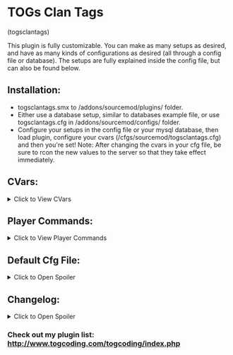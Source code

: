 # TOGs Clan Tags
(togsclantags)

This plugin is fully customizable. You can make as many setups as desired, and have as many kinds of configurations as desired (all through a config file or database). The setups are fully explained inside the config file, but can also be found below.

## Installation:
* togsclantags.smx to /addons/sourcemod/plugins/ folder.
* Either use a database setup, similar to databases example file, or use togsclantags.cfg in /addons/sourcemod/configs/ folder.
* Configure your setups in the config file or your mysql database, then load plugin, configure your cvars (/cfgs/sourcemod/togsclantags.cfg) and then you're set! Note: After changing the cvars in your cfg file, be sure to rcon the new values to the server so that they take effect immediately.

## CVars:
<details><summary>Click to View CVars</summary>
<p>

* **togsclantags_version** - TOG Clan Tags: Version

* **togsclantags_admflag** - Admin flag(s) used for sm_rechecktags command.

* **togsclantags_bots** - Do bots get tags? (1 = yes, 0 = no)

* **togsclantags_enforcetags** - If no matching setup is found, should their tag be forced to be blank? (0 = allow players setting any clan tags they want, 1 = if no matching setup found, they can only use tags found in the cfg file, 2 = only get tags by having a matching setup in cfg file or database).

* **togsclantags_updatefreq** - Frequency to re-load clients from cfg file (0 = only check once). This function is namely used to help interact with other plugins changing admin status late.

* **togsclantags_use_mysql** - Use mysql? (1 = Use MySQL to manage setups, 0 = Use cfg file to manage setups)

* **togsclantags_debug** - Enable debug mode? (1 = Yes, produce debug files (note, this can produce large files), 0 = Disable debug mode)
</p>
</details>

## Player Commands:
<details><summary>Click to View Player Commands</summary>
<p>

* **sm_rechecktags** - Recheck tags for all players in the server.
</p>
</details>

## Default Cfg File:
<details><summary>Click to Open Spoiler</summary>
<p>
<pre><code>
//////////////////////////////////////////////////////////////////
//
// SAMPLE SETUP:
//
//		"Title"											<- This can be anything. I suggest making it something indicating what the setup is for.
//		{
//			"enabled"	"1"								<- Entering "0" here will disable a setup entirely, except as allowable tags for togsclantags_enforcetags = 1 (combo with "exclude" to block that part as well). If omitted, 1 is assumed.
//			"flag"		"INPUT"							<- There are 3 kinds of inputs. See below.
//			"tag"		"[SOME TAG]"					<- Tag.
//			"ignore"	"1"								<- Typically not included. Applies "ignore" setup to client. See below.
//			"exclude"	"1"								<- Either 0 or 1 should be entered here. If omitted, 0 is assumed. If cvar togsclantags_enforcetags = 1, 
//		}												   then "0" includes this tag as an allowed tag when no matching setups are found. "1" excludes the tag from the allowable tags list.
//
//////////////////////////////////////////////////////////////////
//
// INPUTS AND ORDER OF OPERATION:
//
// The player will get the first tag that matches them. So, a general order of setups is: Bot setup -> Steam ID setups -> group setups.
//
// BOT: This setup will apply to all bots, and only to bots.
//
// Steam ID (STEAM_X:X:XXXXXXX format): This will apply only to the player whose steam ID it is. 
// 		Note: The plugin checks both "STEAM_0" and "STEAM_1" (steam universe 0 and 1), so if you put the wrong one in, it still works.
//
// Groups: This is a single, multiple, or multiple sets of admin flags.
// 		e.g. Setting the flag as "a" requires players to have the "a" flag to be considered a match.
// 		e.g. "at" requires players to have both the "a" AND "t" flags to be considered a match.
// 		e.g. "a;t" requires players to have either the "a" OR "t" flags to be considered a match.
// 		e.g. "at;b" requires players to have EITHER: (both the "a" AND "t" flags), OR the "b" flag.
// 			If either of the two conditions apply, they are considered a match.
// 		Note: "public" and empty quotes ("") make the access available to all.
//
// "ignore" Setup: When this key-value is included in a setup, you can leave out the "tag" key-value, since it wont be read anyways.
//		The purpose of this key-value is to make exceptions for groups.
//		e.g. PlayerA doesnt want the group tag that is applied to all donators with flag "a".
//		Instead, you could make them a personal setup, using their steam ID as the flag, but with the "ignore" key-value.
//		This setup is read first (assuming you put it above the other one), and they exit the function without a tag.
//
//////////////////////////////////////////////////////////////////
// Note: Do not change the word "Setups" in the line below, else the plugin will not read this file.
"Setups"
{
	"Bot setup"
	{
		"flag"		"BOT"
		"tag"		"[BOT TAG]"
		"exclude"	"1"		//this tag is NOT included in the allowable tags list when togsclantags_enforcetags = 1
	}
	"Some Players Setup to Ignore Avoid VIP Group Tag"
	{
		"flag"		"STEAM_0:1:1234567"
		"ignore"	"1"
		"exclude"	"1"		//this tag is NOT included in the allowable tags list when togsclantags_enforcetags = 1
	}
	"Some player"
	{
		"flag"		"STEAM_0:1:1234567"
		"tag"		"[SOME TAG]"
		"exclude"	"1"		//this tag is NOT included in the allowable tags list when togsclantags_enforcetags = 1
	}
	"Some guy"
	{
		"enabled"	"0"		//this setup is disabled! The tag is also not in the allowable tags list when togsclantags_enforcetags = 1
		"flag"		"STEAM_0:1:9876554"
		"tag"		"[ANOTHER TAG]"
		"exclude"	"1"		//this tag is NOT included in the allowable tags list when togsclantags_enforcetags = 1
	}
	"Admin Tag"
	{
		"flag"		"b"
		"tag"		"[ADMIN]"
		"exclude"	"0"		//this tag IS INCLUDED in the allowable tags list when togsclantags_enforcetags = 1
	}
	"VIP Group"
	{
		"flag"		"aost"
		"tag"		"[VIP]"	 //this tag IS INCLUDED in the allowable tags list when togsclantags_enforcetags = 1
	}
	"Some other tag"
	{
		"flag"		"a;st"
		"tag"		"[MEMBER]"	 //this tag IS INCLUDED in the allowable tags list when togsclantags_enforcetags = 1
	}
}
</code></pre>
</p>
</details>



## Changelog:
<details><summary>Click to Open Spoiler</summary>
	<p>
		<b>2.2.7</b>
		<li>Added native TOGsClanTags_HasAnyTag per pull request by Hexer10. While at it, added natives for TOGsClanTags_HasMainTag and TOGsClanTags_HasExtTag.</li>
		<li>Grouped code for similar native functions near each other.</li>
		<li>Changed natives from returning false if invalid clients are passed to now return a native error.</li>
		<b>2.2.6</b>
		<li>Fixed bug introduced with 2.2.5 regarding reverse logic for if an external tag is set.</li>
		<b>2.2.5</b>
		<li>Added back native TOGsClanTags_SetExtTag.</li>
		<b>2.2.4</b>
		<li>Made reload cmd rcon compatible.</li>
		<li>Added native to reload a single player.</li>
		<b>2.2.3</b>
		<li>Added check inside GetSetupsCount for if MySQL is being used before checking setups count. It doesnt make any difference because it wouldnt have passed the null check for the database handle, but still good practice.</li>
		<b>2.2.2</b>
		<li>Added SetFailState for if the user is attempting to use SQLite.</li>
		<b>2.2.1</b>
		<li>Added handling for when no setups apply to server.</li>
		<b>2.2.0</b>
		<li>Fixed an improper indexing of a_sSteamIDs in GetTags.</li>
		<li>Added debug cvar and full debug code.</li>
		<li>Converted several things to use 1.8 syntax classes (methodmaps) where they weren't before.</li>
		<li>Modidied the GetTags function a bit.</li>
		<li>Added IsValidClient check inside GetTags, though i believe it was filtered in the calling functions, but perhaps not each instance.</li>
		<b>2.1.4</b>
		<li>Added spec cmd hooks.</li>
		<b>2.1.3</b>
		<li>Accidently returned Plugin_Handled instead of Plugin_Continue on the hooks for jointeam and joinclass. Fixed that.</li>
		<b>2.1.2</b>
		<li>Removed if(!g_hUseMySQL.BoolValue){} in Event_Recheck. I dont recall why that check was there...</li>
		<li>Added hooks for jointeam and joinclass commands. Previously, only the player_team event was being hooked.</li>
		<b>2.1.1</b>
		<li>Added check in flags section to filter out new steam ID types.</li>
		<li>Fixed index error in new steam ID array.</li>
		<li>Added check for if client is authorized when getting the 4 steam IDs, else loop client.</li>
		<b>2.1.0</b>
		<li>Added native to reload plugin.</li>
		<li>Added native to check if using mysql.</li>
		<li>Added plugin library registration.</li>
		<li>Added check for NULL server_ip field in mysql (previously, it checked for blanks (''), so this was added to be extra safe, not due to any problems).</li>
		<li>Added `dont_remove` column to support other plugins that are adding into the database. Default = 1. Plugins adding in setups can add it with a 0 to be able to override their own and know it is safe.</li>
		<li>Added code so that setups using steam IDs can use AuthId_Steam2 (both universe 0 and 1), AuthId_Steam3, or AuthId_SteamID64.</li>
		<li>Changed cvars to use methodmaps.</li>
		<b>2.0.1</b>
		<li>Added check for blank IP before running queries just to be safe.</li>
		<b>2.0</b>
		<li>Converted to 1.8 syntax.</li>
		<li>Added option to use mysql DB and recoded plugin to support either MySQL or kv file.</li>
		<li>Added "enabled" key value.</li>
		<li>Edited documentation to include "exclude" key-value.</li>
		<li>Added cache of all setups.</li>
		<li>Added round-end re-check of DB setups count for checking if a new setup has been added.</li>
		<b>1.5</b>
		<li>Added "ignore" kv.</li>
		<b>1.4</b>
		<li>Edited togsclantags_enforcetags cvar: was missing 'c' in name, and added an option to allow tags if they exist in the cfg.</li>
		<b>1.3</b>
		<li>Minor edits to make sure clients load tag when spawning in late, etc.</li>
		<b>1.2</b>
		<li>Added OnRebuildAdminCache event.</li>
		<li>Added cvar for rechecking client against cfg file on a configurable interval. This was added so that the plugin can interact with other plugins that dont fwd admin cache changes properly.</li>
		<b>1.1</b>
		<li>Fixed memory leak due to missing a CloseHandle on one of the returns.</li>
		<b>1.0</b>
		<li>Plugin coded for private. Released to Allied Modders after suggestion from requester.</li>
	</p>
</details>






### Check out my plugin list: http://www.togcoding.com/togcoding/index.php

